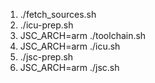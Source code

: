 1. ./fetch_sources.sh
2. ./icu-prep.sh
3. JSC_ARCH=arm ./toolchain.sh
4. JSC_ARCH=arm ./icu.sh
5. ./jsc-prep.sh
6. JSC_ARCH=arm ./jsc.sh